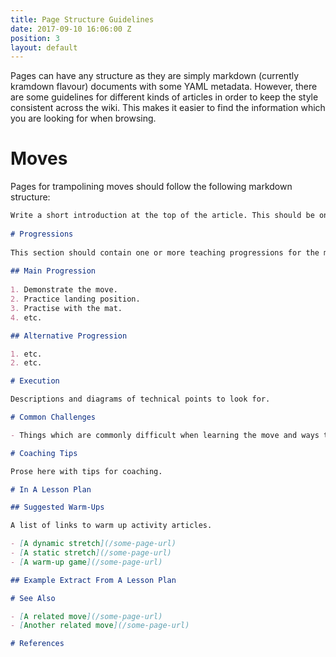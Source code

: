 ```yaml
---
title: Page Structure Guidelines
date: 2017-09-10 16:06:00 Z
position: 3
layout: default
---
```


Pages can have any structure as they are simply markdown (currently kramdown flavour) documents with some YAML metadata. However, there are some guidelines for different kinds of articles in order to keep the style consistent across the wiki. This makes it easier to find the information which you are looking for when browsing.

# Moves

Pages for trampolining moves should follow the following markdown structure:

```markdown
Write a short introduction at the top of the article. This should be one or more sentences summarising the page.
    
# Progressions
    
This section should contain one or more teaching progressions for the move.
    
## Main Progression
    
1. Demonstrate the move.
2. Practice landing position.
3. Practise with the mat.
4. etc.

## Alternative Progression

1. etc.
2. etc.

# Execution

Descriptions and diagrams of technical points to look for.

# Common Challenges

- Things which are commonly difficult when learning the move and ways to work on improving them.

# Coaching Tips

Prose here with tips for coaching.

# In A Lesson Plan

## Suggested Warm-Ups

A list of links to warm up activity articles.

- [A dynamic stretch](/some-page-url)
- [A static stretch](/some-page-url)
- [A warm-up game](/some-page-url)

## Example Extract From A Lesson Plan

# See Also

- [A related move](/some-page-url)
- [Another related move](/some-page-url)

# References



```   